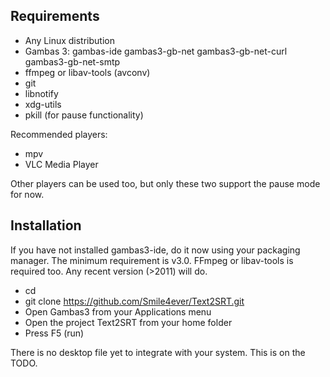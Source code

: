Requirements
------------
- Any Linux distribution
- Gambas 3: gambas-ide gambas3-gb-net gambas3-gb-net-curl gambas3-gb-net-smtp
- ffmpeg or libav-tools (avconv)
- git
- libnotify
- xdg-utils
- pkill (for pause functionality)

Recommended players:
* mpv
* VLC Media Player

Other players can be used too, but only these two support the pause mode for now.

Installation
------------
If you have not installed gambas3-ide, do it now using your packaging manager. The minimum requirement is v3.0. FFmpeg or libav-tools is required too. Any recent version (>2011) will do.

- cd
- git clone https://github.com/Smile4ever/Text2SRT.git
- Open Gambas3 from your Applications menu
- Open the project Text2SRT from your home folder
- Press F5 (run)

There is no desktop file yet to integrate with your system. This is on the TODO.